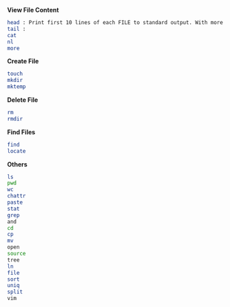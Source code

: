 **View File Content**

```bash
head : Print first 10 lines of each FILE to standard output. With more than one FILE, precede each with a header giving the file name.
tail : 
cat
nl
more
```

**Create File**
```bash
touch
mkdir
mktemp
```

**Delete File**
```bash
rm
rmdir
```
**Find Files**
```bash
find
locate
```
**Others**
```bash
ls
pwd
wc
chattr
paste
stat
grep
and
cd
cp
mv
open
source
tree
ln
file
sort
uniq
split
vim
```